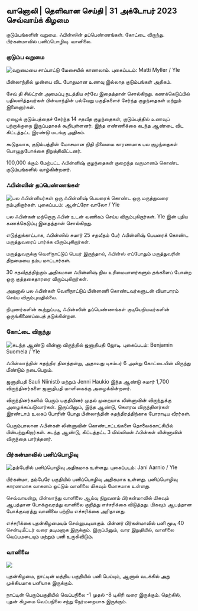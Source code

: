 ## வானொலி \| தெளிவான செய்தி \| 31 அக்டோபர் 2023 செவ்வாய்க் கிழமை

குடும்பங்களின் வறுமை. ஃபின்ஸின் தப்பெண்ணங்கள். கோட்டை விருந்து. பிர்கன்மாவில் பனிப்பொழிவு. வானிலை.

### குடும்ப வறுமை

![வறுமையை சாப்பாட்டு மேசையில் காணலாம். புகைப்படம்: Matti Myller / Yle](https://images.cdn.yle.fi/image/upload/c_crop,h_1080,w_1919,x_0,y_0/ar_1.7777777777777777,c_fill,g_faces/wh_620,wh_620,wh_6751q_auto:eco/f_auto/fl_lossy/v1674642954/39-106372263d105c885d6a)

பின்லாந்தில் முன்பை விட போதுமான உணவு இல்லாத குடும்பங்கள் அதிகம்.

சேவ் தி சில்ட்ரன் அமைப்பு நடத்திய சர்வே இதைத்தான் சொல்கிறது. கணக்கெடுப்பில் பதிலளித்தவர்கள் பின்லாந்தின் பல்வேறு பகுதிகளைச் சேர்ந்த குழந்தைகள் மற்றும் இளைஞர்கள்.

ஏழைக் குடும்பத்தைச் சேர்ந்த 14 சதவீத குழந்தைகள், குடும்பத்தில் உணவுப் பற்றாக்குறை இருப்பதாகக் கூறியுள்ளனர். இந்த எண்ணிக்கை கடந்த ஆண்டை விட கிட்டத்தட்ட இரண்டு மடங்கு அதிகம்.

கூடுதலாக, குடும்பத்தின் மோசமான நிதி நிலைமை காரணமாக பல குழந்தைகள் பொழுதுபோக்கை நிறுத்திவிட்டனர்.

100,000 க்கும் மேற்பட்ட ஃபின்னிஷ் குழந்தைகள் குறைந்த வருமானம் கொண்ட குடும்பங்களில் வாழ்கின்றனர்.

### ஃபின்ஸின் தப்பெண்ணங்கள்

![பல ஃபின்னியர்கள் ஒரு ஃபின்னிஷ் பெயரைக் கொண்ட ஒரு மருத்துவரை நம்புகிறார்கள். புகைப்படம்: ஆன்ட்ரோ வாலோ / Yle](https://images.cdn.yle.fi/image/upload/c_crop,h_3179,w_5653,x_0,y_83/ar_1.7777777777777777,c_fill,g_faces/wh_620,wh_620,wh_6751q_auto:eco/f_auto/fl_lossy/v1697116975/39-11855466527f10854aec)

பல ஃபின்கள் மற்றொரு ஃபின் உடன் வணிகம் செய்ய விரும்புகிறார்கள். Yle இன் புதிய கணக்கெடுப்பு இதைத்தான் சொல்கிறது.

எடுத்துக்காட்டாக, ஃபின்ஸில் சுமார் 25 சதவீதம் பேர் ஃபின்னிஷ் பெயரைக் கொண்ட மருத்துவரைப் பார்க்க விரும்புகிறார்கள்.

மருத்துவருக்கு வெளிநாட்டுப் பெயர் இருந்தால், ஃபின்ஸ் எப்போதும் மருத்துவரின் திறமையை நம்ப மாட்டார்கள்.

30 சதவீதத்திற்கும் அதிகமான ஃபின்னிஷ் நில உரிமையாளர்களும் தங்களைப் போன்ற ஒரு குத்தகைதாரரை விரும்புகிறார்கள்.

அதனால் பல ஃபின்கள் வெளிநாட்டுப் பின்னணி கொண்டவர்களுடன் வியாபாரம் செய்ய விரும்புவதில்லை.

நிபுணர்களின் கூற்றுப்படி, ஃபின்ஸின் தப்பெண்ணங்கள் குடியேறியவர்களின் ஒருங்கிணைப்பைத் தடுக்கின்றன.

### கோட்டை விருந்து

![கடந்த ஆண்டு லின்னா விருந்தில் ஜனாதிபதி ஜோடி. புகைப்படம்: Benjamin Suomela / Yle](https://images.cdn.yle.fi/image/upload/c_crop,h_1674,w_2976,x_0,y_24/ar_1.77777777777777777,c_fill,g_fill,g_faces/wd_05q_auto:eco/f_auto/fl_lossy/v1670345033/39-1044359638f710a6e724)

ஃபின்லாந்தின் சுதந்திர தினத்தன்று, அதாவது டிசம்பர் 6 அன்று கோட்டையின் விருந்து மீண்டும் நடைபெறும்.

ஜனாதிபதி Sauli Niinistö மற்றும் Jenni Haukio இந்த ஆண்டு சுமார் 1,700 விருந்தினர்களை ஜனாதிபதி மாளிகைக்கு அழைக்கின்றனர்.

விருந்தினர்களில் பெரும் பகுதியினர் முதல் முறையாக லின்னாவின் விருந்துக்கு அழைக்கப்படுவார்கள். இருப்பினும், இந்த ஆண்டு, கௌரவ விருந்தினர்கள் இரண்டாம் உலகப் போரின் போது பின்லாந்தின் சுதந்திரத்திற்காக போராடிய வீரர்கள்.

பெரும்பாலான ஃபின்கள் லின்னாவின் கொண்டாட்டங்களை தொலைக்காட்சியில் பின்பற்றுகிறார்கள். கடந்த ஆண்டு, கிட்டத்தட்ட 3 மில்லியன் ஃபின்கள் லின்னாவின் விருந்தை பார்த்தனர்.

### பிர்கன்மாவில் பனிப்பொழிவு

![தம்பேரில் பனிப்பொழிவு அதிகமாக உள்ளது. புகைப்படம்: Jani Aarnio / Yle](https://images.cdn.yle.fi/image/upload/c_crop,h_3375,w_6000,x_0,y_331/ar_1.77777777777777777,c_fill,g_1_750,hp_6_faces.q_auto:eco/f_auto/fl_lossy/v1698736404/39-11934306540799d9879d)

பிர்கன்மா, தம்பேரே பகுதியில் பனிப்பொழிவு அதிகமாக உள்ளது. பனிப்பொழிவு காரணமாக வாகனம் ஓட்டும் வானிலை மிகவும் மோசமாக உள்ளது.

செவ்வாயன்று, பின்லாந்து வானிலை ஆய்வு நிறுவனம் பிர்கன்மாவில் மிகவும் ஆபத்தான போக்குவரத்து வானிலை குறித்து எச்சரிக்கை விடுத்தது. மிகவும் ஆபத்தான போக்குவரத்து வானிலை பற்றிய எச்சரிக்கை அரிதானது.

எச்சரிக்கை புதன்கிழமையும் செல்லுபடியாகும். பின்னர் பிர்கன்மாவில் பனி மூடி 40 சென்டிமீட்டர் வரை தடிமனாக இருக்கும். இருப்பினும், வார இறுதியில், வானிலை வெப்பமடையும் மற்றும் பனி உருகிவிடும்.

### வானிலை

![](https://images.cdn.yle.fi/image/upload/c_crop,h_1080,w_1919,x_0,y_0/ar_1.7777777777777777,c_fill,g_faces,h_675,w/p_120.f_auto/fl_lossy/v1698767793/39-11940016541239893d2b)

புதன்கிழமை, நாட்டின் மத்திய பகுதியில் பனி பெய்யும், ஆனால் வடக்கில் அது முக்கியமாக பனியாக இருக்கும்.

நாட்டின் பெரும்பகுதியில் வெப்பநிலை -1 முதல் -8 டிகிரி வரை இருக்கும். தெற்கில், புதன் கிழமை வெப்பநிலை சற்று நேர்மறையாக இருக்கும்.